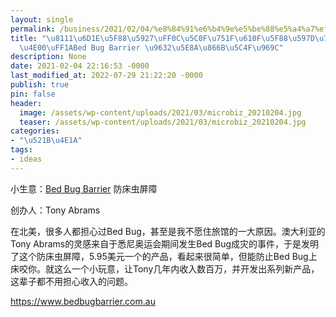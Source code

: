 ```yaml
---
layout: single
permalink: /business/2021/02/04/%e8%84%91%e6%b4%9e%e5%be%88%e5%a4%a7%ef%bc%8c%e5%b0%8f%e7%94%9f%e6%84%8f%e5%be%88%e5%a5%bd%e7%b3%bb%e5%88%97%e4%b9%8b%e4%b8%80%ef%bc%9abed-bug-barrier-%e9%98%b2%e5%ba%8a%e8%99%ab%e5%b1%8f%e9%9a%9c/
title: "\u8111\u6D1E\u5F88\u5927\uFF0C\u5C0F\u751F\u610F\u5F88\u597D\u7CFB\u5217\u4E4B\
  \u4E00\uFF1ABed Bug Barrier \u9632\u5E8A\u866B\u5C4F\u969C"
description: None
date: 2021-02-04 22:16:53 -0000
last_modified_at: 2022-07-29 21:22:20 -0000
publish: true
pin: false
header:
  image: /assets/wp-content/uploads/2021/03/microbiz_20210204.jpg
  teaser: /assets/wp-content/uploads/2021/03/microbiz_20210204.jpg
categories:
- "\u521B\u4E1A"
tags:
- ideas
---
```

小生意：[Bed Bug Barrier](https://www.bedbugbarrier.com.au) 防床虫屏障

创办人：Tony Abrams

在北美，很多人都担心过Bed Bug，甚至是我不愿住旅馆的一大原因。澳大利亚的Tony Abrams的灵感来自于悉尼奥运会期间发生Bed Bug成灾的事件，于是发明了这个防床虫屏障，5.95美元一个的产品，看起来很简单，但能防止Bed Bug上床咬你。就这么一个小玩意，让Tony几年内收入数百万，并开发出系列新产品，这辈子都不用担心收入的问题。

https://www.bedbugbarrier.com.au
